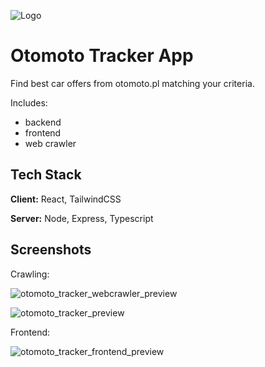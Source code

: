 
![Logo](https://user-images.githubusercontent.com/56341706/214170979-3f61e9b4-eca0-43e0-ae44-275a042a8664.png)


# Otomoto Tracker App

Find best car offers from otomoto.pl matching your criteria.

Includes:
- backend
- frontend
- web crawler




## Tech Stack

**Client:** React, TailwindCSS

**Server:** Node, Express, Typescript


## Screenshots
Crawling:

![otomoto_tracker_webcrawler_preview](https://user-images.githubusercontent.com/56341706/216350670-5a9754f8-4383-4bb6-a7aa-bf8a6b3c22cb.PNG)

![otomoto_tracker_preview](https://user-images.githubusercontent.com/56341706/216350647-2be85625-d16b-44bf-a09d-1a8be83a5ef7.PNG)

Frontend:

![otomoto_tracker_frontend_preview](https://user-images.githubusercontent.com/56341706/216350754-a6920927-47bf-4ed3-a266-64acf719b552.PNG)
